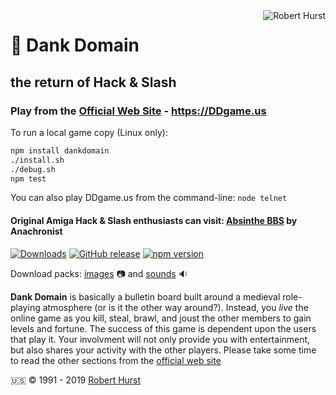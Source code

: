 <img src="https://avatars.githubusercontent.com/theflyingape" title="Robert Hurst" align="right">

# :crown: Dank Domain

## the return of Hack &amp; Slash

### Play from the [Official Web Site](https://ddgame.us) - https://DDgame.us

To run a local game copy (Linux only):

```bash
npm install dankdomain
./install.sh
./debug.sh
npm test
```

You can also play DDgame.us from the command-line: `node telnet`

#### Original Amiga Hack & Slash enthusiasts can visit:  [Absinthe BBS](https://www.telnetbbsguide.com/bbs/absinthe-bbs/) by Anachronist

[![Downloads](https://img.shields.io/npm/dy/dankdomain.svg)](https://www.npmjs.com/package/dankdomain)
[![GitHub release](https://img.shields.io/github/release/theflyingape/dankdomain.svg)](https://github.com/theflyingape/dankdomain/releases) [![npm version](https://badge.fury.io/js/dankdomain.svg)](https://www.npmjs.com/package/dankdomain)

Download packs: [images](https://drive.google.com/open?id=1jjLPtGf_zld416pxytZfbfCHREZTghkW) :camera:
and [sounds](https://drive.google.com/open?id=1UvqQJbN61VbWVduONXgo1gm9yvGI0Qp8) :sound:

**Dank Domain** is basically a bulletin board built around a medieval role-playing atmosphere (or is it the other way around?). Instead, you _live_ the online game as you kill, steal, brawl, and joust the other members to gain levels and fortune. The success of this game is dependent upon the users that play it. Your involvment will not only provide you with entertainment, but also shares your activity with the other players. Please take some time to read the other sections from the [official web site](https://ddgame.us)

:us: :copyright: 1991 - 2019 [Robert Hurst](https://www.linkedin.com/in/roberthurstrius/)
